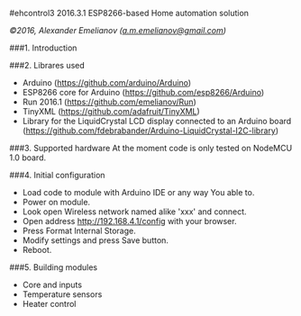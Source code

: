 #ehcontrol3 2016.3.1
ESP8266-based Home automation solution

*&copy;2016, Alexander Emelianov (a.m.emelianov@gmail.com)*

###1. Introduction

###2. Librares used
* Arduino (https://github.com/arduino/Arduino)
* ESP8266 core for Arduino (https://github.com/esp8266/Arduino)
* Run 2016.1 (https://github.com/emelianov/Run)
* TinyXML (https://github.com/adafruit/TinyXML)
* Library for the LiquidCrystal LCD display connected to an Arduino board (https://github.com/fdebrabander/Arduino-LiquidCrystal-I2C-library)

###3. Supported hardware
At the moment code is only tested on NodeMCU 1.0 board.

###4. Initial configuration
* Load code to module with Arduino IDE or any way You able to.
* Power on module.
* Look open Wireless network named alike 'xxx' and connect.
* Open address http://192.168.4.1/config with your browser.
* Press Format Internal Storage.
* Modify settings and press Save button.
* Reboot.

###5. Building modules
* Core and inputs
* Temperature sensors
* Heater control
